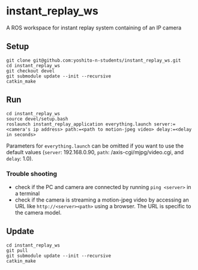 # instant_replay_ws
A ROS workspace for instant replay system containing of an IP camera

## Setup
```
git clone git@github.com:yoshito-n-students/instant_replay_ws.git
cd instant_replay_ws
git checkout devel
git submodule update --init --recursive
catkin_make
```

## Run
```
cd instant_replay_ws
source devel/setup.bash
roslaunch instant_replay_application everything.launch server:=<camera's ip address> path:=<path to motion-jpeg video> delay:=<delay in seconds>
```
Parameters for `everything.launch` can be omitted if you want to use the default values (`server`: 192.168.0.90, `path`: /axis-cgi/mjpg/video.cgi, and `delay`: 1.0).

### Trouble shooting
* check if the PC and camera are connected by running `ping <server>` in a terminal
* check if the camera is streaming a motion-jpeg video by accessing an URL like `http://<server><path>` using a browser. The URL is specific to the camera model.

## Update
```
cd instant_replay_ws
git pull
git submodule update --init --recursive
catkin_make
```

